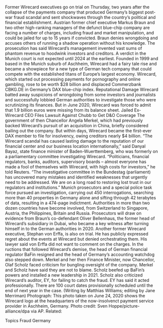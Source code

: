 Former Wirecard executives go on trial on Thursday, two years after the collapse of the payments company that produced Germany’s biggest post-war fraud scandal and sent shockwaves through the country’s political and financial establishment.
Austrian former chief executive Markus Braun and two other high-ranking managers of the defunct blue-chip company are facing a number of charges, including fraud and market manipulation, and could be jailed for up to 15 years if convicted.
Braun denies wrongdoing and accuses others of running a shadow operation without his knowledge.
The prosecution has said Wirecard’s management invented vast sums of phantom revenue to hoodwink investors and creditors.
A verdict in the Munich court is not expected until 2024 at the earliest.
Founded in 1999 and based in the Munich suburb of Aschheim, Wirecard had a fairy tale rise and became a showpiece for a new type of German tech company that could compete with the established titans of Europe’s largest economy.
Wirecard, which started out processing payments for pornography and online gambling, rose to be worth $28 billion and displaced Commerzbank CBKG.DE in Germany’s DAX blue-chip index.
Reputational Damage
Wirecard batted away suspicions of wrongdoing from some investors and journalists and successfully lobbied German authorities to investigate those who were scrutinizing its finances.
But in June 2020, Wirecard was forced to admit that 1.9 billion euros were missing from its balance sheet.
Jailed Ex-Wirecard CEO Files Lawsuit Against Chubb to Get D&O Coverage
The government of then Chancellor Angela Merkel, which had previously backed Wirecard’s pursuit of an acquisition in China, briefly considered bailing out the company.
But within days, Wirecard became the first-ever DAX member to file for insolvency, owing creditors nearly $4 billion.
“The Wirecard scandal has caused lasting damage to the reputation of our financial center and our business location internationally,” said Danyal Bayaz, state finance minister of Baden-Wuerttemberg, who was formerly on a parliamentary committee investigating Wirecard.
“Politicians, financial regulators, banks, auditors, supervisory boards – almost everyone has made a fool of themselves with Wirecard, with high costs for investors,” he told Reuters.
“The investigative committee in the Bundestag (parliament) has uncovered many mistakes and identified weaknesses that urgently need to be addressed. We are on a long road to restoring lost trust in our regulators and institutions.”
Munich prosecutors and a special police task force pursued an investigation, carrying out 450 interrogations, searching more than 40 properties in Germany alone and sifting through 42 terabytes of data, resulting in a 474-page indictment.
Authorities in more than two dozen countries have become involved, from Switzerland to Singapore, Austria, the Philippines, Britain and Russia.
Prosecutors will draw on evidence from Braun’s co-defendant Oliver Bellenhaus, the former head of Wirecard’s subsidiary in Dubai, who became a key witness after turning himself in to the German authorities in 2020.
Another former Wirecard executive, Stephan von Erffa, is also on trial. He has publicly expressed regret about the events at Wirecard but denied orchestrating them. His lawyer said von Erffa did not want to comment on the charges.
In the ructions that followed Wirecard’s demise, the head of German financial regulator BaFin resigned and the head of Germany’s accounting watchdog also stepped down.
Merkel and her then Finance Minister, now Chancellor, Olaf Scholz faced criticism for bungling oversight of the company.
Merkel and Scholz have said they are not to blame. Scholz beefed up BaFin’s powers and installed a new leadership in 2021. Scholz also criticized Wirecard’s auditor, EY, for failing to catch the fraud. EY has said it acted professionally.
There are 100 court dates provisionally scheduled until the end of next year in the case.
(Writing by Matthias Williams; editing by Jane Merriman)
Photograph: This photo taken on June 24, 2020 shows the Wirecard logo at the headquarters of the now-insolvenct payment service provider in Aschheim, Germany. Photo credit: Sven Hoppe/picture-alliance/dpa via AP.
Related:

Topics
Fraud
Germany
